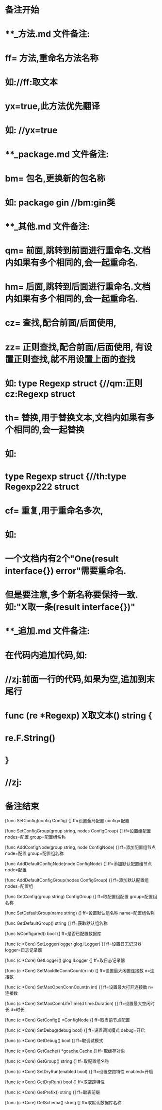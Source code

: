 # 备注开始
# **_方法.md 文件备注:
# ff= 方法,重命名方法名称
# 如://ff:取文本
#
# yx=true,此方法优先翻译
# 如: //yx=true

# **_package.md 文件备注:
# bm= 包名,更换新的包名称 
# 如: package gin //bm:gin类

# **_其他.md 文件备注:
# qm= 前面,跳转到前面进行重命名.文档内如果有多个相同的,会一起重命名.
# hm= 后面,跳转到后面进行重命名.文档内如果有多个相同的,会一起重命名.
# cz= 查找,配合前面/后面使用,
# zz= 正则查找,配合前面/后面使用, 有设置正则查找,就不用设置上面的查找
# 如: type Regexp struct {//qm:正则 cz:Regexp struct
#
# th= 替换,用于替换文本,文档内如果有多个相同的,会一起替换
# 如:
# type Regexp struct {//th:type Regexp222 struct
#
# cf= 重复,用于重命名多次,
# 如: 
# 一个文档内有2个"One(result interface{}) error"需要重命名.
# 但是要注意,多个新名称要保持一致. 如:"X取一条(result interface{})"

# **_追加.md 文件备注:
# 在代码内追加代码,如:
# //zj:前面一行的代码,如果为空,追加到末尾行
# func (re *Regexp) X取文本() string { 
# re.F.String()
# }
# //zj:
# 备注结束

[func SetConfig(config Config) {]
ff=设置全局配置
config=配置

[func SetConfigGroup(group string, nodes ConfigGroup) {]
ff=设置组配置
nodes=配置
group=配置组名称

[func AddConfigNode(group string, node ConfigNode) {]
ff=添加配置组节点
node=配置
group=配置组名称

[func AddDefaultConfigNode(node ConfigNode) {]
ff=添加默认配置组节点
node=配置

[func AddDefaultConfigGroup(nodes ConfigGroup) {]
ff=添加默认配置组
nodes=配置组

[func GetConfig(group string) ConfigGroup {]
ff=取配置组配置
group=配置组名称

[func SetDefaultGroup(name string) {]
ff=设置默认组名称
name=配置组名称

[func GetDefaultGroup() string {]
ff=获取默认组名称

[func IsConfigured() bool {]
ff=是否已配置数据库

[func (c *Core) SetLogger(logger glog.ILogger) {]
ff=设置日志记录器
logger=日志记录器

[func (c *Core) GetLogger() glog.ILogger {]
ff=取日志记录器

[func (c *Core) SetMaxIdleConnCount(n int) {]
ff=设置最大闲置连接数
n=连接数

[func (c *Core) SetMaxOpenConnCount(n int) {]
ff=设置最大打开连接数
n=连接数

[func (c *Core) SetMaxConnLifeTime(d time.Duration) {]
ff=设置最大空闲时长
d=时长

[func (c *Core) GetConfig() *ConfigNode {]
ff=取当前节点配置

[func (c *Core) SetDebug(debug bool) {]
ff=设置调试模式
debug=开启

[func (c *Core) GetDebug() bool {]
ff=取调试模式

[func (c *Core) GetCache() *gcache.Cache {]
ff=取缓存对象

[func (c *Core) GetGroup() string {]
ff=取配置组名称

[func (c *Core) SetDryRun(enabled bool) {]
ff=设置空跑特性
enabled=开启

[func (c *Core) GetDryRun() bool {]
ff=取空跑特性

[func (c *Core) GetPrefix() string {]
ff=取表前缀

[func (c *Core) GetSchema() string {]
ff=取默认数据库名称
